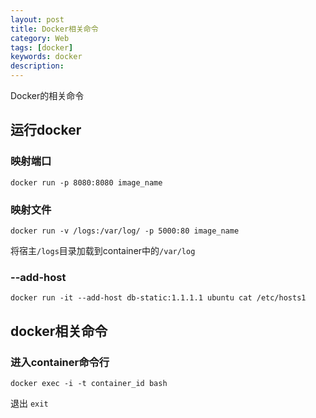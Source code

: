```yaml
---
layout: post
title: Docker相关命令
category: Web
tags: [docker]
keywords: docker
description:
---
```


Docker的相关命令
<!--more-->

## 运行docker

### 映射端口
`docker run -p 8080:8080 image_name`

### 映射文件
`docker run -v /logs:/var/log/ -p 5000:80 image_name`

将宿主`/logs`目录加载到container中的`/var/log`

### --add-host
`docker run -it --add-host db-static:1.1.1.1 ubuntu cat /etc/hosts1`

## docker相关命令


### 进入container命令行

`docker exec -i -t container_id bash`

退出 `exit`